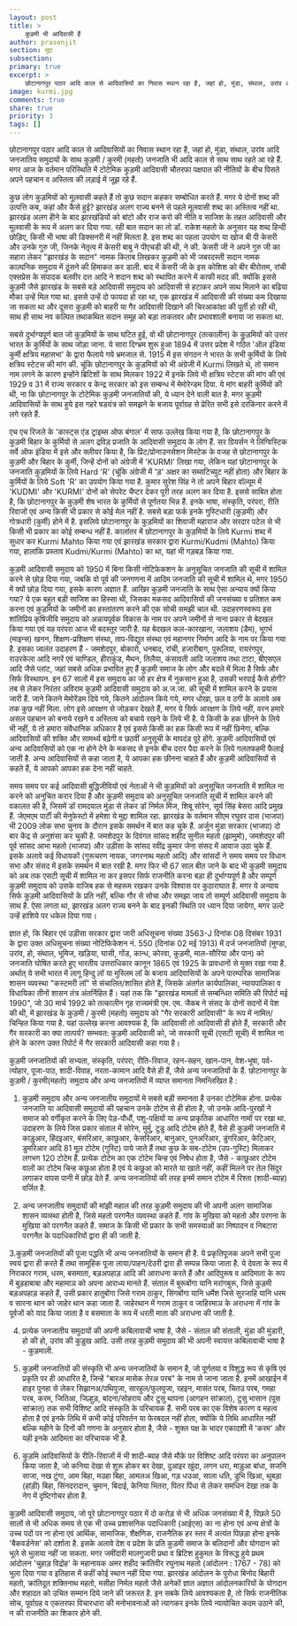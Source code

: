 ```yaml
---
layout: post
title: >
    कुड़मी भी आदिवासी हैं
author: prasenjit
section: मुद्दा
subsection:
primary: true
excerpt: >
    छोटानागपुर पठार आदि काल से आदिवासियों का निवास स्थान रहा है, जहां हो, मुंडा, संथाल, उरांव आदि जनजातिय समुदायों के साथ कुड़मी / कुरमी (महतो) जनजाति भी आदि काल से साथ साथ रहते आ रहे हैं. मगर आज के वर्तमान परिस्थिति में टोटेमिक कुड़मी आदिवासी चौतरफा पक्षपात की नीतियों के बीच पिसते ...
image: kurmi.jpg
comments: true
share: true
priority: 3
tags: []
---
```


छोटानागपुर पठार आदि काल से आदिवासियों का निवास स्थान रहा है, जहां हो, मुंडा, संथाल, उरांव आदि जनजातिय समुदायों के साथ कुड़मी / कुरमी (महतो) जनजाति भी आदि काल से साथ साथ रहते आ रहे हैं. मगर आज के वर्तमान परिस्थिति में टोटेमिक कुड़मी आदिवासी चौतरफा पक्षपात की नीतियों के बीच पिसते अपने पहचान व अस्तित्व की लड़ाई में जूझ रहे हैं.

कुछ लोग कुड़मियों को मूलवासी कहते हैं तो कुछ सदान कहकर सम्बोधित करते हैं. मगर ये दोनों शब्द की उत्पत्ति कब, कहां और कैसे हुई? झारखंड अलग राज्य बनने से पहले मूलवासी शब्द का अस्तित्व नहीं था. झारखंड अलग होेने के बाद झारखंडियों को बांटो और राज करो की नीति व साजिश के तहत आदिवासी और मूलवासी के रूप में अलग कर दिया गया. रही बात सदान का तो डॉ. राकेश महतो के अनुसार यह शब्द हिन्दी छोड़िए, किसी भी भाषा की डिक्सनरी में नहीं मिलता है. इस शब्द का पहला उपयोग या खोज बी पी केसरी और उनके गुरु जी, जिनके नेतृत्व में केसरी बाबु ने पीएचडी की थी, ने की. केसरी जी ने अपने गुरु जी का सहारा लेकर "झारखंड के सदान" नामक किताब लिखकर कुड़मी को भी जबरदस्ती सदान नामक काल्पनिक समुदाय में ठूंसने की हिमाकत कर डाली. बाद में केसरी जी के इस कोशिश को बीर बीरोत्तम, रांची एक्सप्रेस के संपादक बलवीर दत्त आदि ने शदान शब्द को स्थापित करने में काफी मदद की. क्योंकि इससे कुड़मी जैसे झारखंड के सबसे बड़े आदिवासी समुदाय को आदिवासी से हटाकर अपने साथ मिलाने का बढिया मौका उन्हें मिल गया था. इससे उन्हें दो फायदा हो रहा था, एक झारखंड में आदिवासी की संख्या कम दिखाया जा सकता था और दूसरा कुड़मी को बाहरी या गैर आदिवासी दिखाने की चिरआकांक्षा की पूर्ती हो रही थी, साथ ही साथ नव कल्पित तथाकथित सदान समूह को बड़ा ताकतवर और प्रभावशाली बनाया जा सकता था.

सबसे दुर्भाग्यपूर्ण बात जो कुड़मियों के साथ घटित हुई, वो थी छोटानागपुर (तत्कालीन) के कुुड़मियों को उत्तर भारत के कुर्मियों के साथ जोड़ा जाना. ये सारा दिग्भ्रम शुरू हुआ 1894 में उत्तर प्रदेश में गठित 'ऑल इंडिया कुर्मी क्षत्रिय महासभा' के द्वारा फैलाये गये भ्रमजाल से. 1915 में इस संगठन ने भारत के सभी कुर्मियों के लिये क्षत्रिय स्टेटस की मांग की. चूंकि छोटानागपुर के कुड़मियों को भी अंग्रेजी में Kurmi लिखते थे, तो समान नाम लगने के कारण इन्होंने ब्रिटिशों के साथ मिलकर 1922 में इनके लिये भी क्षत्रिय स्टेटस की मांग की एवं 1929 व 31 में राज्य सरकार व केन्द्र सरकार को इस सम्बन्ध में मेमोरेन्डम दिया. ये मांग बाहरी कुर्मियों की थी, ना कि छोटानागपुर के टोटेमिक कुड़मी जनजातियों की, ये ध्यान देने वाली बात है. मगर कुड़मी आदिवासियों के साथ हुये इस गहरे षडयंत्र को समझने के बजाय पूर्वाग्रह से प्रेरित सभी इसे दरकिनार करने में लगे रहते हैं.

एच एच रिजले के 'कास्ट्स एंड ट्राइब्स ऑफ बंगाल' में साफ उल्लेख किया गया है, कि छोटानागपुर के कुड़मी बिहार के कुर्मियों से अलग द्रविड़ प्रजाति के आदिवासी समुदाय के लोग हैं. सर ग्रियर्सन ने लिंग्विस्टिक सर्वे ऑफ इंडिया में इसे और क्लीयर किया है, कि प्रिंट/प्रोनाउनसेशन मिस्टेक के वजह से छोटानागपुर के कुड़मी और बिहार के कुर्मी, जिन्हें दोनों को अंग्रेजी में 'KURMI' लिखा गया, लेकिन यहां छोटानागपुर के जनजाति कुड़मियों के लिये Hard 'R' (चूंकि अंग्रेजी में 'ड़' अक्षर का सब्सटिच्युट नहीं होता) और बिहार के कुर्मियों के लिये Soft 'R' का उपयोग किया गया है.  कुमार सुरेश सिंह ने तो अपने बिहार वॉल्यूम में 'KUDMI' और 'KURMI' दोनों को सेपरेट चैप्टर देकर पूरी तरह अलग कर दिया है. इससे साबित होता है, कि छोटानागपुर के कुड़मी शेष भारत के कुर्मियों से पूर्णतया भिन्न हैं. इनके भाषा, संस्कृति, परंपरा, रीति रिवाजों एवं अन्य किसी भी प्रकार से कोई मेल नहीं है. सबसे बड़ा फर्क इनके गुस्टिधारी (कुड़मी) और गोत्रधारी (कुर्मी) होने में है.  इसलिये छोटानागपुर के कुड़मियों का शिवाजी महाराज और सरदार पटेल से भी किसी भी प्रकार का कोई सम्बन्ध नहीं है. कालांतर में छोटानागपुर के कुड़मियों के लिये Kurmi शब्द में सुधार कर Kurmi Mahto किया गया एवं झारखंड सरकार द्वारा Kurmi/Kudmi (Mahto) किया गया, हालांकि प्रस्ताव Kudmi/Kurmi (Mahto) का था, यहां भी गड़बड़ किया गया.

कुड़मी आदिवासी समुदाय को 1950 में बिना किसी नोटिफेकशन के अनुसूचित जनजाति की सूची में शामिल करने से छोड़ दिया गया, जबकि वो पूर्व की जनगणना में आदिम जनजाति की सूची में शामिल थे, मगर 1950 में क्यों छोड़ दिया गया, इसके कारण अज्ञात हैं. आखिर कुड़मी जनजाति के साथ ऐसा अन्याय क्यों किया गया? ये एक बहुत बड़ी साजिश का हिस्सा थी, जिसका मकसद आदिवासियों की जनसंख्या व प्रतिशत कम करना एवं कुड़मियों के जमीनों का हस्तांतरण करने की एक सोची समझी चाल थी. उदाहरणस्वरूप इस शांतिप्रिय कृषिजीवि समुदाय को अन्नायपूर्वक विकास के नाम पर अपने जमीनों से नाना प्रकार से बेदखल किया गया एवं यह परंपरा आज भी बदस्तूर जारी है. यह बेदखल कल-कारखाना, जलाशय (डैम), भूगर्भ (माइन्स) खनन, शिक्षण-प्रशिक्षण संस्था, ताप-विद्युत संस्था एवं महानगर निर्माण आदि के नाम पर किया गया है. इसका ज्वलंत उदाहरण हैं - जमशेदपुर, बोकारो, धनबाद, रांची, हजारीबाग, पुरूलिया, रायरंगपुर, राउरकेला आदि नगरें एवं चाण्डिल, हीराकुंड, मैथन, तिलैया, कंसावती आदि जलाशय तथा टाटा, बीएसएल आदि जैसे प्लांट, जहां सबसे अधिक प्रभावित हुए हैं कुड़मी समाज के लोग और बदले में मिला है सिर्फ और सिर्फ विस्थापन. इन 67 सालों में इस समुदाय का जो हर क्षेत्र में नुकसान हुआ है, उसकी भरपाई कैसे होगी? तब से लेकर निरंतर अविराम कुड़मी आदिवासी समुदाय को अ.ज.जा. की सूची में शामिल करने के प्रयास जारी हैं. जाने कितने मेमोरेंडम दिये गये, कितने आंदोलन किये गये, मगर धोखा, छल व ठगी के अलावे अब तक कुछ नहीं मिला. लोग इसे आरक्षण से जोड़कर देखते हैं, मगर ये सिर्फ आरक्षण के लिये नहीं, वरन हमारे असल पहचान को बनाये रखने व अस्तित्व को बचाये रखने के लिये भी है. ये किसी के हक छीनने के लिये भी नहीं, ये तो हमारा संवैधानिक अधिकार है एवं इससे किसी का हक किसी रूप में नहीं छिनेगा, बल्कि आदिवासियों की शक्ति और सामर्थ्य बढ़ेगी व छठवीं अनुसूची के मापदंड पूरे होंगे. कुड़मी आदिवासियों एवं अन्य आदिवासियों को एक ना होने देने के मकसद से इनके बीच दरार पैदा करने के लिये गलतफहमी फैलाई जाती है. अन्य आदिवासियों से कहा जाता है, ये आपका हक छीनना चाहते हैं और कुड़मी आदिवासियों से कहते हैं, ये आपको आपका हक देना नहीं चाहते.

समय समय पर कई आदिवासी बुद्धिजीवियों एवं नेताओं ने भी कुड़मियों को अनुसूचित जनजाति में शामिल ना करने को अनुचित करार दिया है और कुड़मी समुदाय को अनुसूचित जनजाति सूची में शामिल करने की वकालत की है, जिसमें डॉ रामदयाल मुंडा से लेकर डॉ निर्मल मिंज, शिबू सोरेन, सूर्य सिंह बेसरा आदि प्रमुख हैं. जेएमएम पार्टी की मेनुफेस्टो में हमेशा ये मुद्दा शामिल रहा. झारखंड के वर्तमान सीएम रघुवर दास (भाजपा) भी 2009 लोक सभा चुनाव के दौरान इसके समर्थन में बात कह चुके हैं. अर्जुन मुंडा सरकार (भाजपा) दो बार केंद्र से अनुशंसा कर चुकी है. जमशेदपुर के दिवंगत सांसद शहीद सुनील महतो (झामुमो), जमशेदपुर की पूर्व सांसद आभा महतो (भाजपा) और उड़ीसा के सांसद रवींद्र कुमार जेना संसद में आवाज उठा चुके हैं. इसके अलावे कई विधायकों (गुरूचरण नायक, जगरनाथ महतो आदि) और सांसदों ने समय समय पर विधान सभा और संसद में इसके समर्थन में बात रखी है. मगर फिर भी 67 साल बीत जाने के बाद भी कुड़मी समुदाय को अब तक एसटी सूची में शामिल ना कर इसपर सिर्फ राजनीति करना बड़ा ही दुर्भाग्यपूर्ण है और सम्पूर्ण कुड़मी समुदाय को उसके वाजिब हक से महरूम रखकर उनके विश्वास पर कुठाराघात है. मगर ये अन्याय सिर्फ कुड़मी आदिवासियों के प्रति नहीं, बल्कि गौर से सोचा और समझा जाय तो सम्पूर्ण आदिवासी समुदाय के साथ है. ऐसा लगता था, झारखंड अलग राज्य बनने के बाद इनकी स्थिति पर ध्यान दिया जायेगा, मगर उल्टे उन्हें हाशिये पर धकेल दिया गया।

ज्ञात हो, कि बिहार एवं उड़ीसा सरकार द्वारा जारी अधिसूचना संख्या 3563-J दिनांक 08 दिसंबर 1931 के द्वारा उक्त अधिसूचना संख्या नोटिफिकेशन नं. 550 (दिनांक 02 मई 1913) में दर्ज जनजातियों (मुण्डा, उरांव, हो, संथाल, भूमिज, खड़िया, घासी, गोंड, कान्ध, कोरवा, कुड़मी, माल-सौरिया और पान) को जनजाति घोषित करते हुए भारतीय उत्तराधिकार कानून 1865 एवं 1925 के प्रावधानों से मुक्त रखा गया है. अर्थात् ये सभी भारत में लागू हिन्दु लॉ या मुस्लिम लॉ के बजाय आदिवासियों के अपने पारम्परिक सामाजिक शासन व्यवस्था "कस्टमरी लॉ" से संचालित/शासित होते हैं, जिसके अंतर्गत कार्यपालिका, न्यायपालिका व विधायिका तीनों शासन तंत्र अंतर्निहित हैं। यहां तक कि "झारखंड मामलों से सम्बन्धित समिति की रिपोर्ट मई 1990", जो 30 मार्च 1992 को तत्कालीन गृह राज्यमंत्री एम. एम. जैकब ने संसद के दोनों सदनों में पेश की थी, में झारखंड के कुड़मी / कुरमी (महतो) समुदाय को "गैर सरकारी आदिवासी" के रूप में नामित/चिन्हित किया गया है. यहां उल्लेख करना आवश्यक है, कि आदिवासी तो आदिवासी ही होते हैं, सरकारी और गैर सरकारी का क्या तात्पर्य? सम्भवत: कुड़मी आदिवासी को, जो सरकारी सूची (एसटी सूची) में शामिल ना होने के कारण उक्त रिपोर्ट में गैर सरकारी आदिवासी कहा गया है।

कुड़मी जनजातियों की सभ्यता, संस्कृति, परंपरा, रीति-रिवाज, रहन-सहन, खान-पान, वेश-भूषा, पर्व-त्योहार, पूजा-पाठ, शादी-विवाह, नरता-कामान आदि वैसे ही हैं, जैसे अन्य जनजातियों के हैं. छोटानागपुर के कुड़मी / कुरमी(महतो) समुदाय और अन्य जनजातियों में व्याप्त समानता निमन्लिखित है :


1. कुड़मी समुदाय और अन्य जनजातीय समुदायों मे सबसे बड़ी समानता है उनका टोटेमिक होना. प्रत्येक जनजाति या आदिवासी समुदायों की पहचान उनके टोटेम से ही होता है, जो उनके आदि-पुरखों ने समाज को वर्गीकृत करने के लिए पेड़-पौधौं, पशु-पक्षियों या अन्य प्राकृतिक आधारित नामों पर रखा था. उदाहरण के लिये जिस प्रकार संताल में सोरेन, मुर्मु, टुडु आदि टोटेम होते हैं, वैसे ही कुड़मी जनजाति में काड़ुआर, हिंदइआर, बंसरिआर, काछुआर, केसरिआर, बानुआर, पुनअरिआर, डुंगरिआर, केटिआर, डुमरिआर आदि 81 मूल टोटेम (गुस्टि) पाये जाते हैं तथा कुछ के सब-टोटेम (उप-गुस्टि) मिलाकर लगभग 120 टोटेम हैं. प्रत्येक टोटेम का एक टोटेम चिन्ह एवं निषेध होता है, जैसे - काछुआर टोटेम वालों का टोटेम चिन्ह कछुआ होता है एवं ये कछुआ को मारते या खाते नहीं, कहीं मिलने पर तेल सिंदुर लगाकर वापस पानी में छोड़ देते हैं. अन्य जनजातियों की तरह इनमें समान टोटेम में रिश्ता (शादी-ब्याह) वर्जित है.

2. अन्य जनजातीय समुदायों की मांझी महाल की तरह कुड़मी समुदाय की भी अपनी अलग सामाजिक शासन व्यव्स्था होती है, जिसे महतो परगनैत व्यवस्था कहते हैं. गांव के मुखिया को महतो और परगना के मुखिया को परगनैत कहते हैं. समाज के किसी भी प्रकार के सभी समस्याओं का निष्पादन व निबटारा परगनैत के पदाधिकारियों द्वारा ही की जाती है.

3.कुड़मी जनजातियों की पूजा पद्धति भी अन्य जनजातियों के समान ही है. ये प्रकृतिपूजक अपने सभी पूजा स्वयं द्वारा ही करते हैं तथा सामूहिक पूजा लाया/पाहन/देउरी द्वारा ही सम्पन्न किया जाता है. ये देवता के रूप में निराकार गराम, धरम, बसमाता, बड़अपहाड़ आदि की आराधना करते हैं और आदिपुरूष व आदिमाता के रूप में बुड़हाबाबा और महामाञ को अपना आराध्य मानते हैं. संताल में बुरूबोंगा यानि मरांगबुरू, जिसे कुड़मी बड़अपहाड़ कहते हैं, उसी प्रकार हातुबोंगा जिसे गराम ठाकुर, सिंगबोंगा यानि धर्मेश जिसे सुरजाहि यानि धरम व सारना थान को जाहेर थान कहा जाता है. जाहेरथान में गराम ठाकुर व जाहिरमाञ के अराधना में गांव के पूर्वजों को याद किया जाता है व बसमाता के रूप में धरती माता की अराधना की जाती है.

4. प्रत्येक जनजातीय समुदायों की अपनी कबिलावाची भाषा है, जैसे - संताल की संताली, मुंडा की मुंडारी, हो की हो, उरांव की कुड़ुख आदि. उसी तरह कुड़मी समुदाय की भी अपनी स्वायत्त कबिलावाची भाषा है - कुड़माली.

5. कुड़मी जनजातियों की संस्कृति भी अन्य जनजातियों के समान है, जो पूर्णतया व विशुद्ध रूप से कृषि एवं प्रकृति पर ही आधारित है, जिन्हें "बारअ मासेक तेरअ परब" के नाम से जाना जाता है. इनमें आखाईन में हाइर पुनहा से लेकर सिझानअ/पथिपुजा, सारहुल/फुलपुजा, रहइन, मासंत परब, चितउ परब, गमहा परब, करम, जितिआ, जिल्हुड़, बांदना/सोहराय और टुसु थापना (आगहन सांक्रात), टुसु भासान (पूस सांक्रात) तक सभी विशिष्ट आदि संस्कृति के परिचायक हैं. सभी परब का एक विशेष कारण व महत्व होता है एवं इनके तिथि में कभी कोई परिवर्तन या फेरबदल नहीं होता, क्योंकि ये तिथि आधारित नहीं बल्कि महीने के दिनों की गणना के अनुसार होता है, जैसे - शुक्ल पक्ष के भादर एकादशी में 'करम' और यही इनके आदिमता का परिचायक भी है.

6. कुड़मि आदिवासियों के रीति-रिवाजों में भी शादी-ब्याह जैसे मौके पर विशिष्ट आदि परंपरा का अनुपालन किया जाता है, जो कनिया देखा से शुरू होकर बर देखा, दुआइर खुंदा, लगन धरा, माड़ुआ बांधा, सजनि साजा, नख टुंगा, आम बिहा, मउहा बिहा, आमलअ खिआ, गड़ धउआ, साला धति, डुभि खिआ, थुबड़ा (हांड़ी) बिहा, सिंनदरादान, चुमान, बिदाई, केनिया भितरा, पितर पिंधा से लेकर समधिन देखा तक के नेग में दृष्टिगोचर होता है.


कुड़मी आदिवासी समुदाय, जो पूरे छोटानागपुर पठार में दो करोड़ से भी अधिक जनसंख्या में है, पिछले 50 सालों से भी अधिक समय से एक भी उच्च प्रशासनिक पदाधिकारी (आईएस) का ना होना एवं अन्य क्षेत्रों के उच्च पदों पर ना होना एवं आर्थिक, सामाजिक, शैक्षणिक, राजनैतिक हर स्तर में अत्यंत पिछड़ा होना इनके 'बैकवर्डनेस' को दर्शाता है. इसके अलावे देश व प्रदेश के प्रति कुड़मी समाज के बलिदानों और योगदान को भूले से भुलाया नहीं जा सकता. मगर जमींदारी मालगुजारी प्रथा व ब्रिटिश हुकुमत के विरूद्ध हुये प्रथम आंदोलन 'चुहाड़ विद्रोह' के महानायक अमर शहीद क्रांतिवीर रघुनाथ महतो (आंदोलन : 1767 - 78) को भुला दिया गया व इतिहास में कहीं कोई स्थान नहीं दिया गया. झारखंड आंदोलन के पुरोधा बिनोद बिहारी महतो, क्रांतिदूत शक्तिनाथ महतो, मसीहा निर्मल महतो जैसे अनेकों ज्ञात अज्ञात आंदोलनकारियों के योगदान और शहादत को उचित सम्मान दिये जाने की जरूरत है. इन सबके लिये आवश्यकता है, तो सिर्फ राजनीतिक सोच, पूर्वाग्रह व एकतरफा विचारधारा की मनोभावनाओं को त्यागकर इनके लिये न्यायोचित कदम उठाने की, न की राजनीति का शिकार होने की.